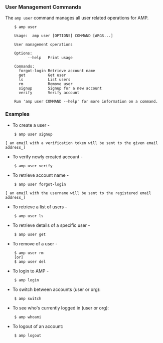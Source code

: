 ### User Management Commands

The `amp user` command manages all user related operations for AMP.

```
    $ amp user

    Usage:	amp user [OPTIONS] COMMAND [ARGS...]

    User management operations

    Options:
          --help   Print usage

    Commands:
      forgot-login Retrieve account name
      get          Get user
      ls           List users
      rm           Remove user
      signup       Signup for a new account
      verify       Verify account

    Run 'amp user COMMAND --help' for more information on a command.
```

### Examples

* To create a user -
```
    $ amp user signup
```
    [_an email with a verification token will be sent to the given email address_]

* To verify newly created account -
```
    $ amp user verify
```

* To retrieve account name -
```
    $ amp user forgot-login
```
    [_an email with the username will be sent to the registered email address_]

* To retrieve a list of users -
```
    $ amp user ls
```

* To retrieve details of a specific user -
```
    $ amp user get
```

* To remove of a user -
```
    $ amp user rm
    [or]
    $ amp user del
```

* To login to AMP -
```
    $ amp login
```

* To switch between accounts (user or org):
```
    $ amp switch
```

* To see who's currently logged in (user or org):
```
    $ amp whoami
```

* To logout of an account:
```
    $ amp logout
```
